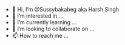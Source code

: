 - 👋 Hi, I’m @Sussybakabeg aka Harsh Singh
- 👀 I’m interested in ...
- 🌱 I’m currently learning ...
- 💞️ I’m looking to collaborate on ...
- 📫 How to reach me ...

<!---
Sussybakabeg/Sussybakabeg is a ✨ special ✨ repository because its `README.md` (this file) appears on your GitHub profile.
You can click the Preview link to take a look at your changes.
--->
